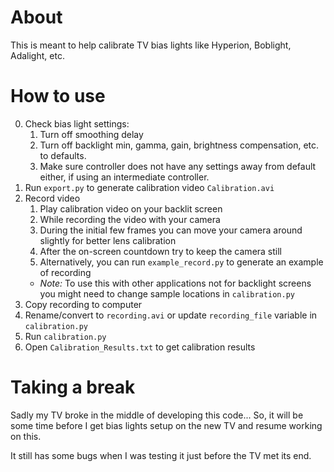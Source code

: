 # About

This is meant to help calibrate TV bias lights like Hyperion, Boblight, Adalight, etc. 

# How to use

0. Check bias light settings: 
    1. Turn off smoothing delay
    2. Turn off backlight min, gamma, gain, brightness compensation, etc. to defaults. 
    3. Make sure controller does not have any settings away from default either, if using an intermediate controller.
1. Run `export.py` to generate calibration video `Calibration.avi`
2. Record video
    1. Play calibration video on your backlit screen
    2. While recording the video with your camera
    3. During the initial few frames you can move your camera around slightly for better lens calibration
    4. After the on-screen countdown try to keep the camera still
    5. Alternatively, you can run `example_record.py` to generate an example of recording
    * *Note:* To use this with other applications not for backlight screens you might need to change sample locations in `calibration.py`
3. Copy recording to computer
4. Rename/convert to `recording.avi` or update `recording_file` variable in `calibration.py`
5. Run `calibration.py`
6. Open `Calibration_Results.txt` to get calibration results

# Taking a break
Sadly my TV broke in the middle of developing this code... So, it will be some time before I get bias lights setup on the new TV and resume working on this. 

It still has some bugs when I was testing it just before the TV met its end.
